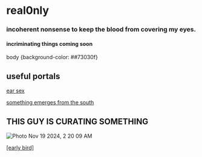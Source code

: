 # real0nly

### incoherent nonsense to keep the blood from covering my eyes.
#### incriminating things coming soon 

body {background-color: ##73030f}





## useful portals

[ear sex](https://linktr.ee/SaintToki)

[something emerges from the south](https://www.tumblr.com/hxrrxrpxrn/767396759690412032)




## THIS GUY IS CURATING SOMETHING

![Photo Nov 19 2024, 2 20 09 AM](https://github.com/user-attachments/assets/b9225add-a440-4702-bc53-920250091c62)

[[early bird]](https://youtu.be/b511NF8XBA8)
